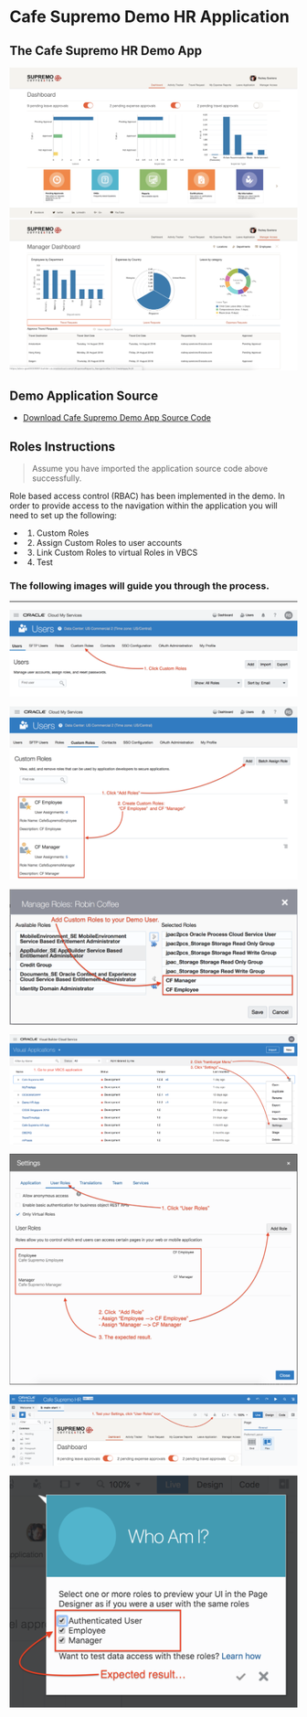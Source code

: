 # Cafe Supremo Demo HR Application

## The Cafe Supremo HR Demo App

![](resources/images/cf/dashboard.png) ![](resources/images/cf/manager.png)

## Demo Application Source
+ [Download Cafe Supremo Demo App Source Code](resources/materials/Cafe-Supremo-HR.zip)

## Roles Instructions

> Assume you have imported the application source code above successfully.

Role based access control (RBAC) has been implemented in the demo. In order to provide access to the navigation within the application you will need to set up the following:

+ 1. Custom Roles
+ 2. Assign Custom Roles to user accounts
+ 3. Link Custom Roles to virtual Roles in VBCS
+ 4. Test

### The following images will guide you through the process.
----

![](resources/images/Roles-1.png)

![](resources/images/Roles-2.png)

![](resources/images/Roles-3.png)

![](resources/images/Roles-4.png)

![](resources/images/Roles-5.png)

![](resources/images/Roles-6.png)

![](resources/images/Roles-7.png)

